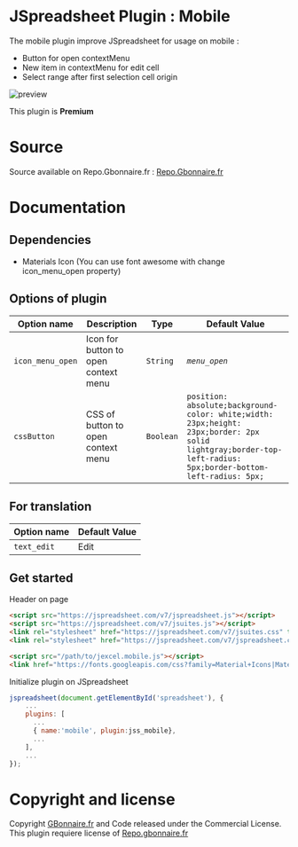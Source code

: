 # JSpreadsheet Plugin : Mobile

The mobile plugin improve JSpreadsheet for usage on mobile :
- Button for open contextMenu
- New item in contextMenu for edit cell
- Select range after first selection cell origin

![preview](https://user-images.githubusercontent.com/52194475/123639007-118df080-d820-11eb-9609-10dddc3a861b.png)


This plugin is **Premium**


# Source

Source available on Repo.Gbonnaire.fr : [Repo.Gbonnaire.fr](https://repo.gbonnaire.fr/product/jexcel-plugin-mobile)

# Documentation
## Dependencies

- Materials Icon (You can use font awesome with change icon_menu_open property)

## Options of plugin
<table>
	<thead>
		<tr>
			<th>Option name</th>
			<th>Description</th>
			<th>Type</th>
			<th>Default Value</th>
		</tr>
	</thead>
	<tbody>
		<tr>
			<td><code>icon_menu_open</code></td>
			<td>Icon for button to open context menu</td>
			<td><code>String</code></td>
			<td><code><i class="material-icons">menu_open</i></code></td>
		</tr>
		<tr>
			<td><code>cssButton</code></td>
			<td>CSS of button to open context menu</td>
			<td><code>Boolean</code></td>
			<td><code>position: absolute;background-color: white;width: 23px;height: 23px;border: 2px solid lightgray;border-top-left-radius: 5px;border-bottom-left-radius: 5px;</code></td>
		</tr>
	</tbody>
</table>

## For translation
<table>
	<thead>
		<tr>
			<th>Option name</th>
			<th>Default Value</th>
		</tr>
	</thead>
	<tbody>
		<tr>
			<td><code>text_edit</code></td>
			<td>Edit</td>
		</tr>
	</tbody>
</table>


## Get started
Header on page
```HTML
<script src="https://jspreadsheet.com/v7/jspreadsheet.js"></script>
<script src="https://jspreadsheet.com/v7/jsuites.js"></script>
<link rel="stylesheet" href="https://jspreadsheet.com/v7/jsuites.css" type="text/css" />
<link rel="stylesheet" href="https://jspreadsheet.com/v7/jspreadsheet.css" type="text/css" />

<script src="/path/to/jexcel.mobile.js"></script>
<link href="https://fonts.googleapis.com/css?family=Material+Icons|Material+Icons+Outlined|Material+Icons+Two+Tone|Material+Icons+Round|Material+Icons+Sharp" rel="stylesheet">
```

Initialize plugin on JSpreadsheet
```JavaScript
jspreadsheet(document.getElementById('spreadsheet'), {
	...
	plugins: [
      ...
      { name:'mobile', plugin:jss_mobile},
      ...  
    ],
    ...
});
```

# Copyright and license

Copyright [GBonnaire.fr](https://www.gbonnaire.fr) and Code released under the Commercial License. This plugin requiere license of [Repo.gbonnaire.fr](https://repo.gbonnaire.fr)
